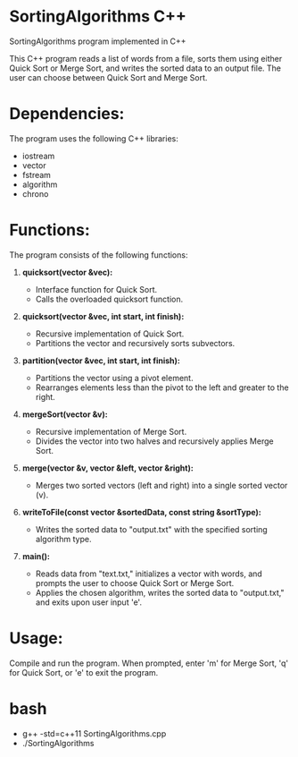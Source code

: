 # SortingAlgorithms C++

SortingAlgorithms program implemented in C++

This C++ program reads a list of words from a file, sorts them using either Quick Sort or Merge Sort, and writes the sorted data to an output file. The user can choose between Quick Sort and Merge Sort.

# Dependencies:

The program uses the following C++ libraries:

- iostream
- vector
- fstream
- algorithm
- chrono

# Functions:

The program consists of the following functions:

1. **quicksort(vector<string> &vec):**
   - Interface function for Quick Sort.
   - Calls the overloaded quicksort function.

2. **quicksort(vector<string> &vec, int start, int finish):**
   - Recursive implementation of Quick Sort.
   - Partitions the vector and recursively sorts subvectors.

3. **partition(vector<string> &vec, int start, int finish):**
   - Partitions the vector using a pivot element.
   - Rearranges elements less than the pivot to the left and greater to the right.

4. **mergeSort(vector<string> &v):**
   - Recursive implementation of Merge Sort.
   - Divides the vector into two halves and recursively applies Merge Sort.

5. **merge(vector<string> &v, vector<string> &left, vector<string> &right):**
   - Merges two sorted vectors (left and right) into a single sorted vector (v).

6. **writeToFile(const vector<string> &sortedData, const string &sortType):**
   - Writes the sorted data to "output.txt" with the specified sorting algorithm type.

7. **main():**
   - Reads data from "text.txt," initializes a vector with words, and prompts the user to choose Quick Sort or Merge Sort.
   - Applies the chosen algorithm, writes the sorted data to "output.txt," and exits upon user input 'e'.

# Usage:

Compile and run the program. When prompted, enter 'm' for Merge Sort, 'q' for Quick Sort, or 'e' to exit the program.

# bash

- g++ -std=c++11 SortingAlgorithms.cpp
- ./SortingAlgorithms
